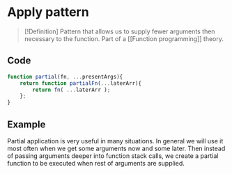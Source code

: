 # Apply pattern
> [!Definition]
> Pattern that allows us to supply fewer arguments then necessary to the function. Part of a [[Function programming]] theory.

## Code
```js
function partial(fn, ...presentArgs){
	return function partialFn(...laterArr){
		return fn( ...laterArr );
	};
}
```

## Example
Partial application is very useful in many situations. In general we will use it most often when we get some arguments now and some later. Then instead of passing arguments deeper into function stack calls, we create a partial function to be executed when rest of arguments are supplied.